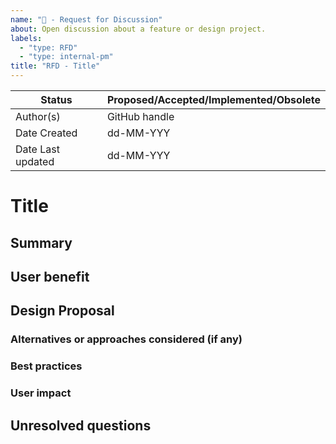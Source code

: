 ```yaml
---
name: "👀 - Request for Discussion"
about: Open discussion about a feature or design project.
labels:
  - "type: RFD"
  - "type: internal-pm"
title: "RFD - Title"
---
```


<!-- Example of when and how to create a RFD or RFC (request for comments) -->
<!-- https://gitpod.notion.site/Decision-Making-RFCs-eb4a57f3a34f40f1afbd95e05322af70 -->

| Status       | Proposed/Accepted/Implemented/Obsolete |
|--------------|----------------------------------------|
| Author(s)    | GitHub handle |
| Date Created | dd-MM-YYY |
| Date Last updated| dd-MM-YYY |

# Title

## Summary
<!-- What are we trying to solve here?  Try and make this concise-->

## User benefit
<!-- How will users (or other contributors) benefit from this work? What would be the headline in the release notes or blog post? -->

## Design Proposal
<!--This is the meat of the document, where you explain your proposal.

Explain the design in enough detail for somebody familiar with the project to understand. Include examples of how the feature/implementation will work. Feel free to add schematics, drawings or other supporting visual material.  -->

### Alternatives or approaches considered (if any)
<!-- Make sure to discuss the relative merits of alternatives to your proposal. -->

### Best practices
<!-- Does this proposal change best practices for some aspect of using/developing JupyterLab or other project? How will these changes be communicated/enforced?
 -->

### User impact
<!-- What are the user-facing changes? How will this feature be rolled out? -->

## Unresolved questions
<!-- Seed this with open questions you require feedback on from the RFD process. -->